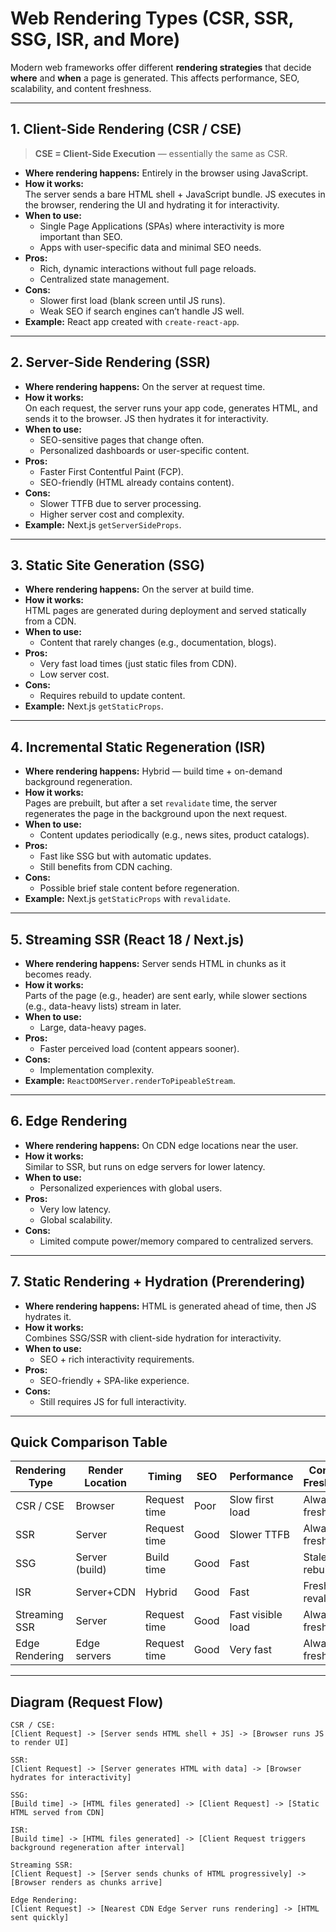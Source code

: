 # Web Rendering Types (CSR, SSR, SSG, ISR, and More)

Modern web frameworks offer different **rendering strategies** that decide **where** and **when** a page is generated. This affects performance, SEO, scalability, and content freshness.

---

## 1. Client-Side Rendering (CSR / CSE)
> **CSE = Client-Side Execution** — essentially the same as CSR.

- **Where rendering happens:** Entirely in the browser using JavaScript.
- **How it works:**  
  The server sends a bare HTML shell + JavaScript bundle. JS executes in the browser, rendering the UI and hydrating it for interactivity.
- **When to use:**  
  - Single Page Applications (SPAs) where interactivity is more important than SEO.
  - Apps with user-specific data and minimal SEO needs.
- **Pros:**
  - Rich, dynamic interactions without full page reloads.
  - Centralized state management.
- **Cons:**
  - Slower first load (blank screen until JS runs).
  - Weak SEO if search engines can’t handle JS well.
- **Example:** React app created with `create-react-app`.

---

## 2. Server-Side Rendering (SSR)

- **Where rendering happens:** On the server at request time.
- **How it works:**  
  On each request, the server runs your app code, generates HTML, and sends it to the browser. JS then hydrates it for interactivity.
- **When to use:**  
  - SEO-sensitive pages that change often.
  - Personalized dashboards or user-specific content.
- **Pros:**
  - Faster First Contentful Paint (FCP).
  - SEO-friendly (HTML already contains content).
- **Cons:**
  - Slower TTFB due to server processing.
  - Higher server cost and complexity.
- **Example:** Next.js `getServerSideProps`.

---

## 3. Static Site Generation (SSG)

- **Where rendering happens:** On the server at build time.
- **How it works:**  
  HTML pages are generated during deployment and served statically from a CDN.
- **When to use:**  
  - Content that rarely changes (e.g., documentation, blogs).
- **Pros:**
  - Very fast load times (just static files from CDN).
  - Low server cost.
- **Cons:**
  - Requires rebuild to update content.
- **Example:** Next.js `getStaticProps`.

---

## 4. Incremental Static Regeneration (ISR)

- **Where rendering happens:** Hybrid — build time + on-demand background regeneration.
- **How it works:**  
  Pages are prebuilt, but after a set `revalidate` time, the server regenerates the page in the background upon the next request.
- **When to use:**  
  - Content updates periodically (e.g., news sites, product catalogs).
- **Pros:**
  - Fast like SSG but with automatic updates.
  - Still benefits from CDN caching.
- **Cons:**
  - Possible brief stale content before regeneration.
- **Example:** Next.js `getStaticProps` with `revalidate`.

---

## 5. Streaming SSR (React 18 / Next.js)

- **Where rendering happens:** Server sends HTML in chunks as it becomes ready.
- **How it works:**  
  Parts of the page (e.g., header) are sent early, while slower sections (e.g., data-heavy lists) stream in later.
- **When to use:**  
  - Large, data-heavy pages.
- **Pros:**
  - Faster perceived load (content appears sooner).
- **Cons:**
  - Implementation complexity.
- **Example:** `ReactDOMServer.renderToPipeableStream`.

---

## 6. Edge Rendering

- **Where rendering happens:** On CDN edge locations near the user.
- **How it works:**  
  Similar to SSR, but runs on edge servers for lower latency.
- **When to use:**  
  - Personalized experiences with global users.
- **Pros:**
  - Very low latency.
  - Global scalability.
- **Cons:**
  - Limited compute power/memory compared to centralized servers.

---

## 7. Static Rendering + Hydration (Prerendering)

- **Where rendering happens:** HTML is generated ahead of time, then JS hydrates it.
- **How it works:**  
  Combines SSG/SSR with client-side hydration for interactivity.
- **When to use:**  
  - SEO + rich interactivity requirements.
- **Pros:**
  - SEO-friendly + SPA-like experience.
- **Cons:**
  - Still requires JS for full interactivity.

---

## Quick Comparison Table

| Rendering Type | Render Location | Timing        | SEO  | Performance | Content Freshness |
|----------------|----------------|--------------|------|-------------|-------------------|
| CSR / CSE      | Browser        | Request time | Poor | Slow first load | Always fresh      |
| SSR            | Server         | Request time | Good | Slower TTFB | Always fresh      |
| SSG            | Server (build) | Build time   | Good | Fast        | Stale until rebuild |
| ISR            | Server+CDN     | Hybrid       | Good | Fast        | Fresh after revalidate |
| Streaming SSR  | Server         | Request time | Good | Fast visible load | Always fresh |
| Edge Rendering | Edge servers   | Request time | Good | Very fast   | Always fresh |

---

## Diagram (Request Flow)

```plaintext
CSR / CSE:
[Client Request] -> [Server sends HTML shell + JS] -> [Browser runs JS to render UI]

SSR:
[Client Request] -> [Server generates HTML with data] -> [Browser hydrates for interactivity]

SSG:
[Build time] -> [HTML files generated] -> [Client Request] -> [Static HTML served from CDN]

ISR:
[Build time] -> [HTML files generated] -> [Client Request triggers background regeneration after interval]

Streaming SSR:
[Client Request] -> [Server sends chunks of HTML progressively] -> [Browser renders as chunks arrive]

Edge Rendering:
[Client Request] -> [Nearest CDN Edge Server runs rendering] -> [HTML sent quickly]
